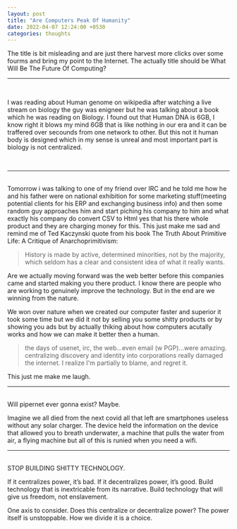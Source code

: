 ```yaml
---
layout: post
title: "Are Computers Peak Of Humanity"
date: 2022-04-07 12:24:00 +0530
categories: thoughts
---
```


The title is bit misleading and are just there harvest more clicks over some fourms and bring my point to the Internet. The actually title should be What Will Be The Future Of Computing?

---

<br>

I was reading about Human genome on wikipedia after watching a live stream on biology the guy was enigneer but he was talking about a book which he was reading on Biology.
I found out that Human DNA is 6GB, I know right it blows my mind 6GB that is like nothing in our era and it can be traffered over secounds from one network to other. But this not it human body is designed which in my sense is unreal and most important 
part is biology is not centralized.

<br>

---

<br>
Tomorrow i was talking to one of my friend over IRC and he told me how he and his father were on national exhibition for some marketing stuff(meeting potential clients for his ERP and exchanging business info) and then some random guy approaches him and start piching his company to him and what exactly his company do convert CSV to Html yes that his there whole product and they are charging money for this. This just make 
me sad and remind me of Ted Kaczynski quote from his book The Truth About Primitive 
Life: A Critique of Anarchoprimitivism:



> History is made by active, determined minorities, not by the majority, which seldom has a clear and consistent idea of what it really wants.


Are we actually moving forward was the web better before this companies came and started making you there product. I know there are people who are working to genuinely improve the technology. But in the end are we winning from the nature. 

We won over nature when we created our computer faster and superior it took some time but we did it not by selling you some shitty products or by showing you ads but by actually thiking about how computers acutally works and how we can make it better then a human.

> the days of usenet, irc, the web...even email (w PGP)...were amazing. centralizing discovery and identity into corporations really damaged the internet.
I realize I'm partially to blame, and regret it.


This just me make me laugh.

---

<br>
Will pipernet ever gonna exist? Maybe.

Imagine we all died from the next covid all that left are smartphones useless without any solar charger. The device held the information on the device that allowed you to breath underwater, a machine that pulls the water from air, a flying machine but all of this is runied when you need a wifi.

---

<br>
STOP BUILDING SHITTY TECHNOLOGY.

If it centralizes power, it’s bad. If it decentralizes power, it’s good. Build technology that is inextricable from its narrative. Build technology that will give us freedom, not enslavement.

One axis to consider. Does this centralize or decentralize power? The power itself is unstoppable. How we divide it is a choice.
